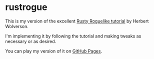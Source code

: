 # rustrogue

This is my version of the excellent [Rusty Roguelike tutorial](https://bfnightly.bracketproductions.com/chapter_0.html)
by Herbert Wolverson.

I'm implementing it by following the tutorial and making tweaks as necessary or as desired.

You can play my version of it on [GitHub Pages](https://topplethenun.github.io/rustrogue).
